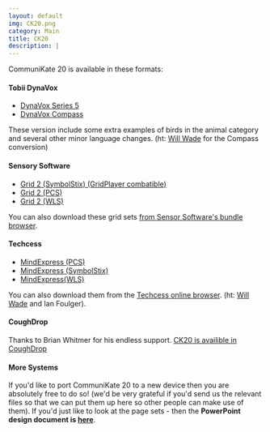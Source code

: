 ```yaml
---
layout: default
img: CK20.png
category: Main
title: CK20
description: |
---
```

<div id="CK20">


</div>


CommuniKate 20 is available in these formats:

#### Tobii DynaVox

*   [DynaVox Series 5](http://equalitytime.co.uk/ck/downloads/ck20/CK20_dynavox.User)
*   [DynaVox Compass](http://equalitytime.co.uk/ck/downloads/ck20/CK20_dynavox_compass.bzf)

These version include some extra examples of birds in the animal category and several other minor language changes. (ht: [Will Wade](http://appsforaac.net/blogs/willwade) for the Compass conversion)

#### Sensory Software

*   [Grid 2 (SymbolStix) (GridPlayer combatible)](http://equalitytime.co.uk/ck/downloads/ck20/CK20_grid_2.bdl)
*   [Grid 2 (PCS)](http://equalitytime.co.uk/ck/downloads/ck20/CK20_grid_player.bdl)
*   [Grid 2 (WLS)](http://equalitytime.co.uk/ck/downloads/ck20/CK20_grid_2_wls.bdl)

You can also download these grid sets [from Sensor Software's bundle browser](https://grids.sensorysoftware.com/en/kate-mccallum-1/communikate-20-for-grid-player).

#### Techcess

*   [MindExpress (PCS)](http://equalitytime.co.uk/ck/downloads/ck20/CK20_mindexpress_PCS.jmm)
*   [MindExpress (SymbolStix)](http://equalitytime.co.uk/ck/downloads/ck20/CK20_mindexpress_SymbolStix.hmm)
*   [MindExpress(WLS)](http://equalitytime.co.uk/ck/downloads/ck20/CK20_mindexpress_wls.jmm)

You can also download them from the [Techcess online browser](http://www.mindexpress.org/index.php). (ht: [Will Wade](http://appsforaac.net/blogs/willwade) and Ian Foulger).

#### CoughDrop

Thanks to Brian Whitmer for his endless support.  [CK20 is availible in CoughDrop](https://www.mycoughdrop.com/kate-mccallum/communikate-top-page_1)

#### More Systems

If you'd like to port CommuniKate 20 to a new device then you are absolutely free to do so! (we'd be very grateful if you'd send us the relevant files so that we can put them up here so other people can make use of them). If you'd just like to look at the page sets - then the **PowerPoint design document is [here](https://github.com/joereddington/CommuniKate/blob/master/ck20/CK20V2.pptx?raw=true)**.
